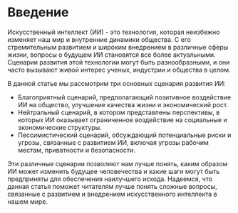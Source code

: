 # Введение

Искусственный интеллект (ИИ) - это технология, которая неизбежно изменяет наш мир и внутренние динамики общества. С его стремительным развитием и широким внедрением в различные сферы жизни, вопросы о будущем ИИ становятся все более актуальными. Сценарии развития этой технологии могут быть разнообразными, и они часто вызывают живой интерес ученых, индустрии и общества в целом.

В данной статье мы рассмотрим три основных сценария развития ИИ:
- Благоприятный сценарий, предполагающий позитивное воздействие ИИ на общество, улучшение качества жизни и экономический рост.
- Нейтральный сценарий, в котором представлены перспективы, в которых ИИ оказывает ограниченное воздействие на социальные и экономические структуры.
- Пессимистический сценарий, обсуждающий потенциальные риски и угрозы, связанные с развитием ИИ, включая угрозы рабочим местам, приватности и безопасности.

Эти различные сценарии позволяют нам лучше понять, каким образом ИИ может изменить будущее человечества и какие шаги могут быть предприняты для обеспечения наилучшего исхода. Надеемся, что данная статья поможет читателям лучше понять сложные вопросы, связанные с развитием и внедрением искусственного интеллекта в нашем мире.
